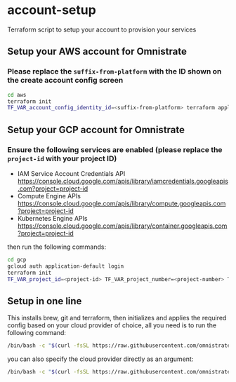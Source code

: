 # account-setup
Terraform script to setup your account to provision your services

## Setup your AWS account for Omnistrate
### Please replace the `suffix-from-platform` with the ID shown on the create account config screen
```bash
cd aws
terraform init
TF_VAR_account_config_identity_id=<suffix-from-platform> terraform apply
```

## Setup your GCP account for Omnistrate
### Ensure the following services are enabled (please replace the `project-id` with your project ID)
- IAM Service Account Credentials API
https://console.cloud.google.com/apis/library/iamcredentials.googleapis.com?project=project-id
- Compute Engine APIs
https://console.cloud.google.com/apis/library/compute.googleapis.com?project=project-id
- Kubernetes Engine APIs
https://console.cloud.google.com/apis/library/container.googleapis.com?project=project-id

then run the following commands:

```bash
cd gcp
gcloud auth application-default login
terraform init
TF_VAR_project_id=<project-id> TF_VAR_project_number=<project-number> TF_VAR_account_config_identity_id=<suffix-from-platform> terraform apply
```

## Setup in one line

This installs brew, git and terraform, then initializes and applies the required config based on your cloud provider of choice, all you need is to run the following command:

```bash
/bin/bash -c "$(curl -fsSL https://raw.githubusercontent.com/omnistrate/account-setup/master/setup.sh)"
```

you can also specify the cloud provider directly as an argument:

```bash
/bin/bash -c "$(curl -fsSL https://raw.githubusercontent.com/omnistrate/account-setup/master/setup.sh)" aws|gcp
```